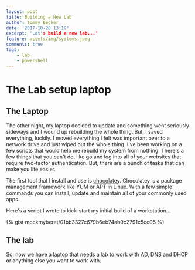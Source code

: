 ```yaml
---
layout: post
title: Building a New Lab
author: Tommy Becker
date: '2017-10-28 13:19'
excerpt: 'Let's build a new lab...'
feature: assets/img/systems.jpeg
comments: true
tags:
    - lab
    - powershell
---
```

# The Lab setup laptop
## The Laptop

The other night, my laptop decided to update and something went seriously sideways and I wound up rebuilding the whole thing. But, I saved everything, luckily. I moved everything I felt was important over to a network drive and just wiped out the whole thing. I've been working on a few scripts that would help me rebuild my system from nothing. There's a few things that you can't do, like go and log into all of your websites that require two-factor authentication. But, there are a bunch of tasks that can make you life easier.

The first tool that I install and use is [chocolatey](https://chocolatey.org/)\. Chocolatey is a package management framework like YUM or APT in Linux. With a few simple commands you can install, update and maintain all of your commonly used apps.

Here's a script I wrote to kick-start my initial build of a workstation...

{% gist mockmyberet/01bb3327c679b6eb74ab9c2791c5cc05 %}

## The lab

So, now we have a laptop that needs a lab to work with AD, DNS and DHCP or anything else you want to work with.